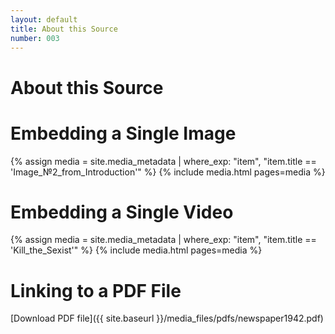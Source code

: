 ```yaml
---
layout: default
title: About this Source
number: 003
---
```


# About this Source

# Embedding a Single Image

{% assign media = site.media_metadata | where_exp: "item", "item.title == 'Image_№2_from_Introduction'" %}
{% include media.html pages=media %}

# Embedding a Single Video
{% assign media = site.media_metadata | where_exp: "item", "item.title == 'Kill_the_Sexist'" %}
{% include media.html pages=media %}

# Linking to a PDF File

[Download PDF file]({{ site.baseurl }}/media_files/pdfs/newspaper1942.pdf)
